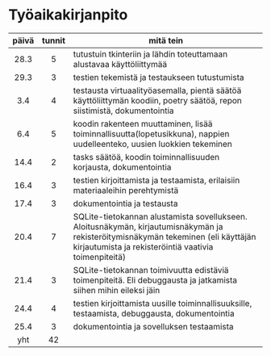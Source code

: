 # Työaikakirjanpito
| päivä | tunnit | mitä tein |
| :---: | :---: | --------- |
| 28.3 | 5 | tutustuin tkinteriin ja lähdin toteuttamaan alustavaa käyttöliittymää |
| 29.3 | 3 | testien tekemistä ja testaukseen tutustumista |
| 3.4 | 4 | testausta virtuaalityöasemalla, pientä säätöä käyttöliittymän koodiin, poetry säätöä, repon siistimistä, dokumentointia |
| 6.4 | 5 | koodin rakenteen muuttaminen, lisää toiminnallisuutta(lopetusikkuna), nappien uudelleenteko, uusien luokkien tekeminen |
| 14.4 | 2 | tasks säätöä, koodin toiminnallisuuden korjausta, dokumentointia |
| 16.4 | 3 | testien kirjoittamista ja testaamista, erilaisiin materiaaleihin perehtymistä |
| 17.4 | 3 | dokumentointia ja testausta |
| 20.4 | 7 | SQLite-tietokannan alustamista sovellukseen. Aloitusnäkymän, kirjautumisnäkymän ja rekisteröitymisnäkymän tekeminen (eli käyttäjän kirjautumista ja rekisteröintiä vaativia toimenpiteitä) |
| 21.4 | 3 | SQLite-tietokannan toimivuutta edistäviä toimenpiteitä. Eli debuggausta ja jatkamista siihen mihin eileksi jäin |
| 24.4 | 4 | testien kirjoittamista uusille toiminnallisuuksille, testaamista, debuggausta, dokumentointia |
| 25.4 | 3 | dokumentointia ja sovelluksen testaamista |
| yht | 42 |
